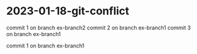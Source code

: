 # 2023-01-18-git-conflict
commit 1 on branch ex-branch2
commit 2 on branch ex-branch1
commit 3 on branch ex-branch1

commit 1 on branch ex-branch1
